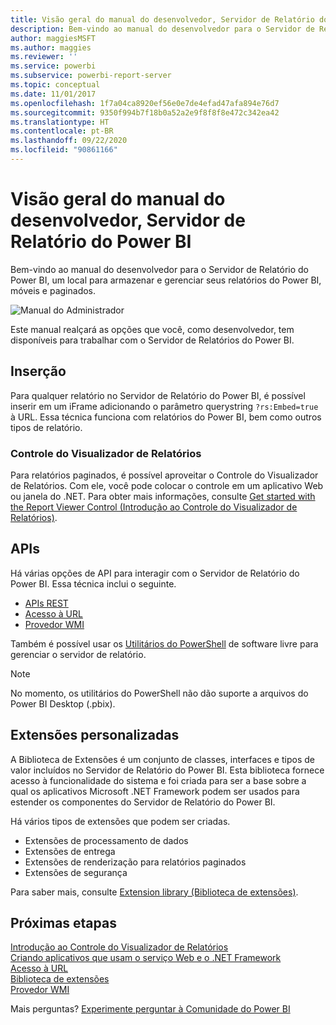 ```yaml
---
title: Visão geral do manual do desenvolvedor, Servidor de Relatório do Power BI
description: Bem-vindo ao manual do desenvolvedor para o Servidor de Relatório do Power BI, um local para armazenar e gerenciar seus relatórios do Power BI, móveis e paginados.
author: maggiesMSFT
ms.author: maggies
ms.reviewer: ''
ms.service: powerbi
ms.subservice: powerbi-report-server
ms.topic: conceptual
ms.date: 11/01/2017
ms.openlocfilehash: 1f7a04ca8920ef56e0e7de4efad47afa894e76d7
ms.sourcegitcommit: 9350f994b7f18b0a52a2e9f8f8f8e472c342ea42
ms.translationtype: HT
ms.contentlocale: pt-BR
ms.lasthandoff: 09/22/2020
ms.locfileid: "90861166"
---
```

# <a name="developer-handbook-overview-power-bi-report-server"></a>Visão geral do manual do desenvolvedor, Servidor de Relatório do Power BI

Bem-vindo ao manual do desenvolvedor para o Servidor de Relatório do Power BI, um local para armazenar e gerenciar seus relatórios do Power BI, móveis e paginados.

![Manual do Administrador](media/developer-handbook-overview/admin-handbook.png)

Este manual realçará as opções que você, como desenvolvedor, tem disponíveis para trabalhar com o Servidor de Relatórios do Power BI.

## <a name="embedding"></a>Inserção

Para qualquer relatório no Servidor de Relatório do Power BI, é possível inserir em um iFrame adicionando o parâmetro querystring `?rs:Embed=true` à URL. Essa técnica funciona com relatórios do Power BI, bem como outros tipos de relatório.

### <a name="report-viewer-control"></a>Controle do Visualizador de Relatórios

Para relatórios paginados, é possível aproveitar o Controle do Visualizador de Relatórios. Com ele, você pode colocar o controle em um aplicativo Web ou janela do .NET. Para obter mais informações, consulte [Get started with the Report Viewer Control (Introdução ao Controle do Visualizador de Relatórios)](/sql/reporting-services/application-integration/integrating-reporting-services-using-reportviewer-controls-get-started).

## <a name="apis"></a>APIs

Há várias opções de API para interagir com o Servidor de Relatório do Power BI. Essa técnica inclui o seguinte.

* [APIs REST](rest-api.md)
* [Acesso à URL](/sql/reporting-services/url-access-ssrs)
* [Provedor WMI](/sql/reporting-services/wmi-provider-library-reference/reporting-services-wmi-provider-library-reference-ssrs)

Também é possível usar os [Utilitários do PowerShell](https://github.com/Microsoft/ReportingServicesTools) de software livre para gerenciar o servidor de relatório.

> [!NOTE]
> No momento, os utilitários do PowerShell não dão suporte a arquivos do Power BI Desktop (.pbix).

## <a name="custom-extensions"></a>Extensões personalizadas

A Biblioteca de Extensões é um conjunto de classes, interfaces e tipos de valor incluídos no Servidor de Relatório do Power BI. Esta biblioteca fornece acesso à funcionalidade do sistema e foi criada para ser a base sobre a qual os aplicativos Microsoft .NET Framework podem ser usados para estender os componentes do Servidor de Relatório do Power BI.

Há vários tipos de extensões que podem ser criadas.

* Extensões de processamento de dados
* Extensões de entrega
* Extensões de renderização para relatórios paginados
* Extensões de segurança

Para saber mais, consulte [Extension library (Biblioteca de extensões)](/sql/reporting-services/extensions/reporting-services-extension-library).

## <a name="next-steps"></a>Próximas etapas

[Introdução ao Controle do Visualizador de Relatórios](/sql/reporting-services/application-integration/integrating-reporting-services-using-reportviewer-controls-get-started)  
[Criando aplicativos que usam o serviço Web e o .NET Framework](/sql/reporting-services/report-server-web-service/net-framework/building-applications-using-the-web-service-and-the-net-framework)  
[Acesso à URL](/sql/reporting-services/url-access-ssrs)  
[Biblioteca de extensões](/sql/reporting-services/extensions/reporting-services-extension-library)  
[Provedor WMI](/sql/reporting-services/wmi-provider-library-reference/reporting-services-wmi-provider-library-reference-ssrs)

Mais perguntas? [Experimente perguntar à Comunidade do Power BI](https://community.powerbi.com/)